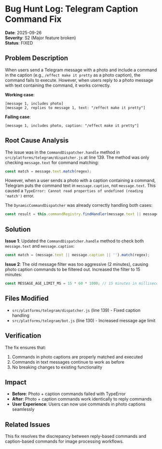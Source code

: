 # Bug Hunt Log: Telegram Caption Command Fix

**Date**: 2025-09-26  
**Severity**: S2 (Major feature broken)  
**Status**: FIXED  

## Problem Description

When users send a Telegram message with a photo and include a command in the caption (e.g., `/effect make it pretty` as a photo caption), the command fails to execute. However, when users reply to a photo message with text containing the command, it works correctly.

**Working case**:
```
[message 1, includes photo]
[message 2, replies to message 1, text: "/effect make it pretty"]
```

**Failing case**:
```
[message 1, includes photo, caption: "/effect make it pretty"]
```

## Root Cause Analysis

The issue was in the `CommandDispatcher.handle` method in `src/platforms/telegram/dispatcher.js` at line 139. The method was only checking `message.text` for command matching:

```javascript
const match = message.text.match(regex);
```

However, when a user sends a photo with a caption containing a command, Telegram puts the command text in `message.caption`, not `message.text`. This caused a `TypeError: Cannot read properties of undefined (reading 'match')` error.

The `DynamicCommandDispatcher` was already correctly handling both cases:
```javascript
const result = this.commandRegistry.findHandler(message.text || message.caption);
```

## Solution

**Issue 1**: Updated the `CommandDispatcher.handle` method to check both `message.text` and `message.caption`:

```javascript
const match = (message.text || message.caption || '').match(regex);
```

**Issue 2**: The old message filter was too aggressive (2 minutes), causing photo caption commands to be filtered out. Increased the filter to 15 minutes:

```javascript
const MESSAGE_AGE_LIMIT_MS = 15 * 60 * 1000; // 15 minutes in milliseconds
```

## Files Modified

- `src/platforms/telegram/dispatcher.js` (line 139) - Fixed caption handling
- `src/platforms/telegram/bot.js` (line 130) - Increased message age limit

## Verification

The fix ensures that:
1. Commands in photo captions are properly matched and executed
2. Commands in text messages continue to work as before
3. No breaking changes to existing functionality

## Impact

- **Before**: Photo + caption commands failed with TypeError
- **After**: Photo + caption commands work identically to reply commands
- **User Experience**: Users can now use commands in photo captions seamlessly

## Related Issues

This fix resolves the discrepancy between reply-based commands and caption-based commands for image processing workflows.

